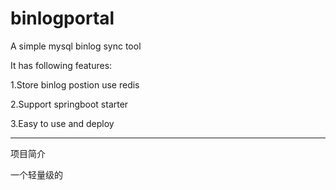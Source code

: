 # binlogportal

A simple mysql binlog sync tool

It has following features:

1.Store binlog postion use redis

2.Support springboot starter

3.Easy to use and deploy

- - -
项目简介

一个轻量级的

